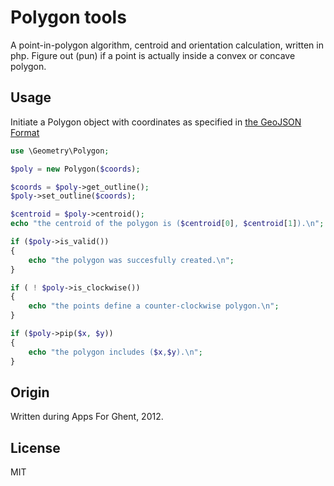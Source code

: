 Polygon tools
===

A point-in-polygon algorithm, centroid and orientation calculation, written in php. Figure out (pun) if a point is actually inside a convex or concave polygon.


Usage
-----

Initiate a Polygon object with coordinates as specified in [the GeoJSON Format](http://www.geojson.org/geojson-spec.html#polygon)

```PHP
use \Geometry\Polygon;

$poly = new Polygon($coords);

$coords = $poly->get_outline();
$poly->set_outline($coords);

$centroid = $poly->centroid();
echo "the centroid of the polygon is ($centroid[0], $centroid[1]).\n";

if ($poly->is_valid())
{
    echo "the polygon was succesfully created.\n";
}

if ( ! $poly->is_clockwise())
{
    echo "the points define a counter-clockwise polygon.\n";
}

if ($poly->pip($x, $y))
{
    echo "the polygon includes ($x,$y).\n";
}
```

Origin
------

Written during Apps For Ghent, 2012.

License
-------

MIT
